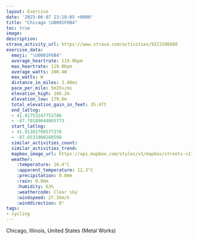 ```yaml
---
layout: Exercise
date: '2023-06-07 23:18:05 +0000'
title: "Chicago \U0001F6B4"
toc: true
image:
description:
strava_activity_url: https://www.strava.com/activities/9223296988
exercise_data:
  emoji: "\U0001F6B4"
  average_heartrate: 119.0bpm
  max_heartrate: 119.0bpm
  average_watts: 100.4W
  max_watts: W
  distance_in_miles: 3.08mi
  pace_per_mile: 5m35s/mi
  elevation_high: 186.2m
  elevation_low: 179.6m
  total_elevation_gain_in_feet: 35.4ft
  end_latlng:
  - 41.91753247752786
  - -87.70189044065773
  start_latlng:
  - 41.91382700577378
  - -87.6531908288598
  similar_activities_count:
  similar_activities_trend:
  mapbox_image_url: https://api.mapbox.com/styles/v1/mapbox/streets-v11/static/path-5+787af2-1.0(ery~Fxf_vOwD~FmApBeClD%5CXFP%40JAzCJ%7CH%40%60MB%60CFp%40fBhLLdAl%40%60ELvABzBFtADDR%3FpESd%40EZYEs%40%40%7B%40DUHKHCH%3FHBJPJjBBbB%40lEFdJFvQHfKEv%40YnCEhB%3FtAFfF%5C%60ITnJJzNBhDAnAB%60C%40%60%5DBlCA%60EBvGDvBK~I%40nMGf%40%3FvBAVGJWFg%40%3FaABm%40Ak%40B),pin-s-s+e5b22e(-87.65565,41.91539),pin-s-f+89ae00(-87.70168999999997,41.91507)/auto/800x800?access_token=pk.eyJ1Ijoiam9zaGJlY2ttYW4iLCJhIjoiY205eWR2aDd1MWZ6djJrbXc4a3M0bWZleiJ9.XiG9OWkNcZk2QzjJbxLB4A
  weather:
    :temperature: 16.4°C
    :apparent_temperature: 12.3°C
    :precipitation: 0.0mm
    :rain: 0.0mm
    :humidity: 63%
    :weathercode: Clear sky
    :windspeed: 27.3km/h
    :winddirection: 8°
tags:
- cycling
---
```

Chicago, Illinois, United States (Metal Works)

